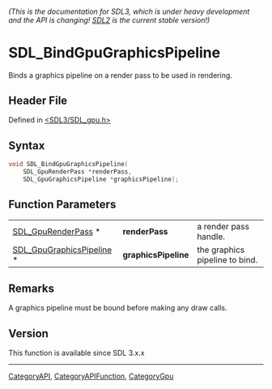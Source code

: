 ###### (This is the documentation for SDL3, which is under heavy development and the API is changing! [SDL2](https://wiki.libsdl.org/SDL2/) is the current stable version!)
# SDL_BindGpuGraphicsPipeline

Binds a graphics pipeline on a render pass to be used in rendering.

## Header File

Defined in [<SDL3/SDL_gpu.h>](https://github.com/libsdl-org/SDL/blob/main/include/SDL3/SDL_gpu.h)

## Syntax

```c
void SDL_BindGpuGraphicsPipeline(
    SDL_GpuRenderPass *renderPass,
    SDL_GpuGraphicsPipeline *graphicsPipeline);
```

## Function Parameters

|                                                      |                      |                                |
| ---------------------------------------------------- | -------------------- | ------------------------------ |
| [SDL_GpuRenderPass](SDL_GpuRenderPass) *             | **renderPass**       | a render pass handle.          |
| [SDL_GpuGraphicsPipeline](SDL_GpuGraphicsPipeline) * | **graphicsPipeline** | the graphics pipeline to bind. |

## Remarks

A graphics pipeline must be bound before making any draw calls.

## Version

This function is available since SDL 3.x.x

----
[CategoryAPI](CategoryAPI), [CategoryAPIFunction](CategoryAPIFunction), [CategoryGpu](CategoryGpu)


